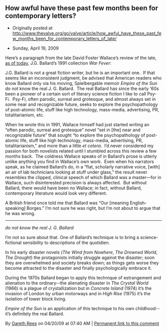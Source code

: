 ## How awful have these past few months been for contemporary letters?

 * Originally posted at http://www.thevalve.org/go/valve/article/how_awful_have_these_past_few_months_been_for_contemporary_letters_of_late/

* Sunday, April 19, 2009 

Here’s a paragraph from the late David Foster Wallace’s review of the late, [as of today](http://www.telegraph.co.uk/news/obituaries/culture-obituaries/books-obituaries/5183831/JG-Ballard.html), J.G. Ballard’s 1991 collection _War Fever_:

J.G. Ballard is not a great fiction writer, but he is an important one.  If that seems like an inconsistent judgment, be advised that American readers who know Ballard only via his moving, Spielbergable memoir _Empire of the Sun_ do not know the real J. G. Ballard.  The real Ballard has since the early ‘60s been a pioneer of a certain sort of literary science fiction I like to call Psy-Fi.  Psy-Fi, often parodic, surreal and grotesque, and almost always set in some near and recognizable future, seeks to explore the psychopathology of post-atomic life, stuff like high technology, mass-media, advertising, PR, totalitarianism, etc.

When he wrote this in 1991, Wallace himself had just started writing an “often parodic, surreal and grotesque” novel “set in [the] near and recognizable future” that sought “to explore the psychopathology of post-atomic life, stuff like high technology, mass-media, advertising, PR, totalitarianism,” and more than a little _et cetera_.  I’d never considered my passion for both novelists related until I stumbled across this review a few months back.  The coldness Wallace speaks of in Ballard’s prose is utterly unlike anything you find in Wallace’s own work.  Even when his narrators speak, as he claimed Ballard’s do, in a “flat, scholarly narrative voice, [with] an air of lab technicians looking at stuff under glass,” the result never resembles the clipped, clinical speech of which Ballard was a master—for in Wallace, such disinterested precision is always affected.  But without Ballard, there would have been no Wallace; in fact, without Ballard, contemporary literature would look very different.  

A British friend once told me that Ballard was “Our [meaning English-speaking] Borges.”  I’m not sure he was right, but I’m not about to argue that he was wrong.

---

_do not know the real J. G. Ballard_

I’m not so sure about that. One of Ballard’s technique is to bring a science-fictional sensibility to descriptions of the quotidien.

In his early disaster novels (_The Wind from Nowhere_, _The Drowned World_, _The Drought_) the protagonists initially struggle against the disaster; soon they are overwhelmed and society breaks down; as things gets worse they become attracted to the disaster and finally psychologically embrace it.

During the 1970s Ballard began to apply this technique of estrangement and alienation to the ordinary--the alienating disaster in _The Crystal World_ (1966) is a plague of crystallization but in _Concrete Island_ (1974) it’s the invasion of London by urban motorways and in _High Rise_ (1975) it’s the isolation of tower block living.

_Empire of the Sun_ is an application of this technique to his own childhood--it’s definitely the real Ballard.

By [Gareth Rees](http://garethrees.org/) on 04/20/09 at 07:40 AM | [Permanent link to this comment](http://www.thevalve.org/go/valve/article/how_awful_have_these_past_few_months_been_for_contemporary_letters_of_late/#24726)

